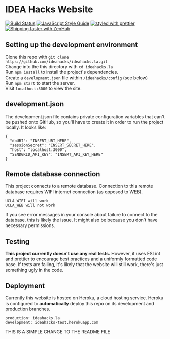 # IDEA Hacks Website

[![Build Status](https://travis-ci.org/ideahacks/ideahacks.la.svg?branch=development)](https://travis-ci.org/ideahacks/ideahacks.la)
[![JavaScript Style Guide](https://img.shields.io/badge/code_style-standard-brightgreen.svg)](https://standardjs.com)
[![styled with prettier](https://img.shields.io/badge/styled_with-prettier-ff69b4.svg)](https://github.com/prettier/prettier)
[![Shipping faster with ZenHub](https://raw.githubusercontent.com/ZenHubIO/support/master/zenhub-badge.png)](https://zenhub.com)

## Setting up the development environment

Clone this repo with `git clone https://github.com/ideahacks/ideahacks.la.git`  
Change into the this directory with `cd ideahacks.la`  
Run `npm install` to install the project's dependencies.  
Create a `development.json` file within `/ideahacks/config` (see below)  
Run `npm start` to start the server.  
Visit `localhost:3000` to view the site.

## development.json

The development.json file contains private configuration variables that can't
be pushed onto GitHub, so you'll have to create it in order to run the project
locally. It looks like:

```
{
  "dbURI": "INSERT_URI_HERE",
  "sessionSecret": "INSERT_SECRET_HERE",
  "host": "localhost:3000",
  "SENDGRID_API_KEY": "INSERT_API_KEY_HERE"
}
```

## Remote database connection

This project connects to a remote database. Connection to this remote database
requires WIFI internet connection (as opposed to WEB).

```
UCLA_WIFI will work
UCLA_WEB will not work
```

If you see error messages in your console about failure to connect to the database, this is likely the issue. It might also be because you don't have
necessary permissions.

## Testing

**This project currently doesn't use any real tests.** However, it uses ESLint and
prettier to encourage best practices and a uniformly formatted code base. If tests
are failing, it's likely that the website will still work, there's just something
ugly in the code.

## Deployment

Currently this website is hosted on Heroku, a cloud hosting service. Heroku
is configured to **automatically** deploy this repo on its development and production
branches.

```
production: ideahacks.la
development: ideahacks-test.herokuapp.com
```

THIS IS A SIMPLE CHANGE TO THE README FILE
